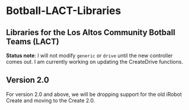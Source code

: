 # Botball-LACT-Libraries
## Libraries for the Los Altos Community Botball Teams (LACT)


**Status note**: I will not modify `generic` or `drive` until the new controller comes out. I am currently working on updating the CreateDrive functions.

## Version 2.0
For version 2.0 and above, we will be dropping support for the old iRobot Create and moving to the Create 2.0.
